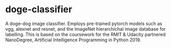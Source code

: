 # doge-classifier
A doge-dog image classifier. Employs pre-trained pytorch models such as vgg, alexnet and resnet, and the ImageNet hierarchichal image database for labelling.
This is based on the coursework for the RMIT & Udacity partnered NanoDegree, Artificial Intelligence Programming in Python 2019.
